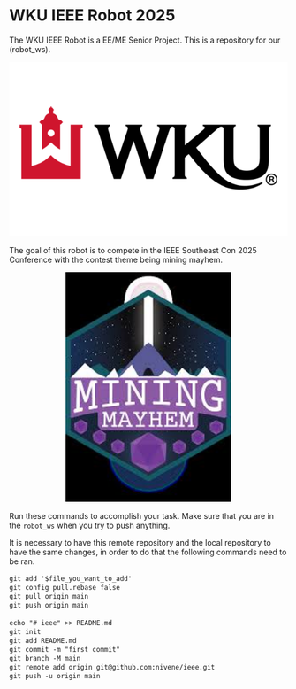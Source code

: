 # WKU IEEE Robot 2025
The WKU IEEE Robot is a EE/ME Senior Project. This is a repository for our (robot_ws).

<p align="center">
  <img src="media/wku_logo.png" alt="logo"/>
</p>

The goal of this robot is to compete in the IEEE Southeast Con 2025 Conference with the contest theme being mining mayhem.

<p align="center">
  <img src="media/mining_mayhem.jpeg" alt="mining mayhem" width="300"/>
</p>


Run these commands to accomplish your task. Make sure that you are in the `robot_ws` when you try to push anything. 

It is necessary to have this remote repository and the local repository to have the same changes, in order to do that the following commands need to be ran.


    git add '$file_you_want_to_add'
    git config pull.rebase false
    git pull origin main
    git push origin main

    echo "# ieee" >> README.md
    git init
    git add README.md
    git commit -m "first commit"
    git branch -M main
    git remote add origin git@github.com:nivene/ieee.git
    git push -u origin main


